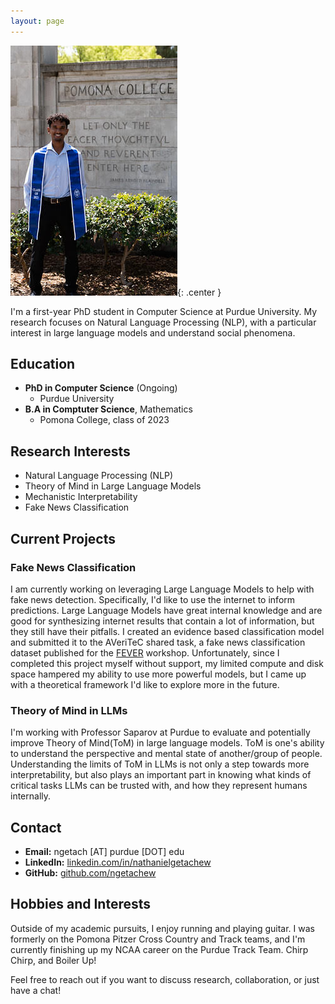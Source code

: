 ```yaml
---
layout: page
---
```


![Nathaniel Getachew](grad_sign_photo.jpg){: .center }

I'm a first-year PhD student in Computer Science at Purdue University. My research focuses on Natural Language Processing (NLP), with a particular interest in large language models and understand social phenomena.

## Education
- **PhD in Computer Science** (Ongoing)
  - Purdue University
- **B.A in Comptuter Science**, Mathematics
  - Pomona College, class of 2023

## Research Interests
- Natural Language Processing (NLP)
- Theory of Mind in Large Language Models
- Mechanistic Interpretability
- Fake News Classification


## Current Projects
### Fake News Classification
I am currently working on leveraging Large Language Models to help with fake news detection. Specifically, I'd like to use the internet to inform predictions. Large Language Models have great internal knowledge and are good for synthesizing internet results that contain a lot of information, but they still have their pitfalls. I created an evidence based classification model and submitted it to the AVeriTeC shared task, a fake news classification dataset published for the [FEVER](fever.ai) workshop. Unfortunately, since I completed this project myself without support, my limited compute and disk space hampered my ability to use more powerful models, but I came up with a theoretical framework I'd like to explore more in the future.

### Theory of Mind in LLMs

I'm working with Professor Saparov at Purdue to evaluate and potentially improve Theory of Mind(ToM) in large language models. ToM is one's ability to understand the perspective and mental state of another/group of people. Understanding the limits of ToM in LLMs is not only a step towards more interpretability, but also plays an important part in knowing what kinds of critical tasks LLMs can be trusted with, and how they represent humans internally.


## Contact
- **Email:** ngetach [AT] purdue [DOT] edu
- **LinkedIn:** [linkedin.com/in/nathanielgetachew](https://www.linkedin.com/in/nathaniel-getachew-6a59b0201/)
- **GitHub:** [github.com/ngetachew](https://github.com/ngetachew)

## Hobbies and Interests

Outside of my academic pursuits, I enjoy running and playing guitar. I was formerly on the Pomona Pitzer Cross Country and Track teams, and I'm currently finishing up my NCAA career on the Purdue Track Team. Chirp Chirp, and Boiler Up!

Feel free to reach out if you want to discuss research, collaboration, or just have a chat!

